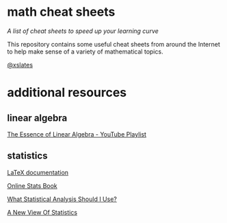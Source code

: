 # math cheat sheets
*A list of cheat sheets to speed up your learning curve*

This repository contains some useful cheat sheets from around the Internet to help make sense of a variety of mathematical topics.

[@xslates](https://twitter.com/xslates)

# additional resources

## linear algebra

[The Essence of Linear Algebra - YouTube Playlist](https://www.youtube.com/watch?list=PLZHQObOWTQDPD3MizzM2xVFitgF8hE_ab&v=kjBOesZCoqc)

## statistics

[LaTeX documentation](https://en.wikibooks.org/wiki/LaTeX/Mathematics)

[Online Stats Book](http://onlinestatbook.com/2/index.html)

[What Statistical Analysis Should I Use?](http://www.ats.ucla.edu/stat/stata/whatstat/whatstat.htm)

[A New View Of Statistics](http://www.sportsci.org/resource/stats/contents.html)
